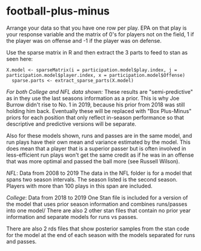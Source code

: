 # football-plus-minus

Arrange your data so that you have one row per play. EPA on that play is your response variable and the matrix of 0's for players not on the field, 1 if the player was on offense and -1 if the player was on defense. 

Use the sparse matrix in R and then extract the 3 parts to feed to stan as seen here: 
```
X.model <- sparseMatrix(i = participation.model$play.index, j = participation.model$player.index, x = participation.model$Offense)
  sparse.parts <- extract_sparse_parts(X.model)
```

*For both College and NFL data shown:*
These results are "semi-predictive" as in they use the last seasons information as a prior. This is why Joe Burrow didn't rise to No. 1 in 2019, because his prior from 2018 was still holding him back. Eventually these will be replaced with "Box Plus-Minus" priors for each position that only reflect in-season performance so that descriptive and predictive versions will be separate. 

Also for these models shown, runs and passes are in the same model, and run plays have their own mean and variance estimated by the model. This does mean that a player that is a superior passer but is often involved in less-efficient run plays won't get the same credit as if he was in an offense that was more optimal and passed the ball more (see Russell Wilson). 


*NFL*:
Data from 2008 to 2019
The data in the NFL folder is for a model that spans two season intervals. The season listed is the second season. Players with more than 100 plays in this span are included. 

*College*:
Data from 2018 to 2019
One Stan file is included for a version of the model that uses prior season information and combines runs/passes into one model/
There are also 2 other stan files that contain no prior year information and separate models for runs vs passes. 

There are also 2 rds files that show posterior samples from the stan code for the model at the end of each season with the models separated for runs and passes. 
